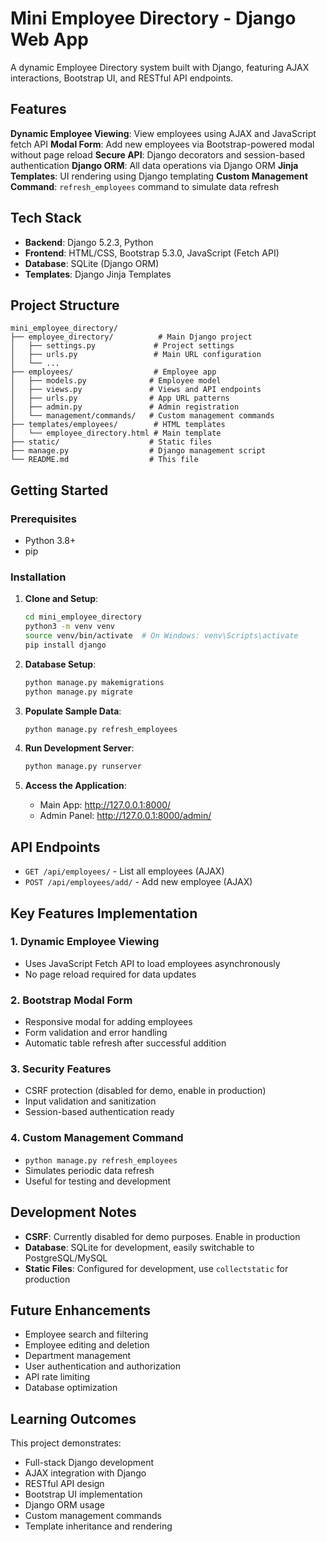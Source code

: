 # Mini Employee Directory - Django Web App

A dynamic Employee Directory system built with Django, featuring AJAX interactions, Bootstrap UI, and RESTful API endpoints.

## Features

**Dynamic Employee Viewing**: View employees using AJAX and JavaScript fetch API
**Modal Form**: Add new employees via Bootstrap-powered modal without page reload
**Secure API**: Django decorators and session-based authentication
**Django ORM**: All data operations via Django ORM
**Jinja Templates**: UI rendering using Django templating
**Custom Management Command**: `refresh_employees` command to simulate data refresh

##  Tech Stack

- **Backend**: Django 5.2.3, Python
- **Frontend**: HTML/CSS, Bootstrap 5.3.0, JavaScript (Fetch API)
- **Database**: SQLite (Django ORM)
- **Templates**: Django Jinja Templates

## Project Structure

```
mini_employee_directory/
├── employee_directory/          # Main Django project
│   ├── settings.py             # Project settings
│   ├── urls.py                 # Main URL configuration
│   └── ...
├── employees/                  # Employee app
│   ├── models.py              # Employee model
│   ├── views.py               # Views and API endpoints
│   ├── urls.py                # App URL patterns
│   ├── admin.py               # Admin registration
│   └── management/commands/   # Custom management commands
├── templates/employees/        # HTML templates
│   └── employee_directory.html # Main template
├── static/                    # Static files
├── manage.py                  # Django management script
└── README.md                  # This file
```

##  Getting Started

### Prerequisites
- Python 3.8+
- pip

### Installation

1. **Clone and Setup**:
   ```bash
   cd mini_employee_directory
   python3 -m venv venv
   source venv/bin/activate  # On Windows: venv\Scripts\activate
   pip install django
   ```

2. **Database Setup**:
   ```bash
   python manage.py makemigrations
   python manage.py migrate
   ```

3. **Populate Sample Data**:
   ```bash
   python manage.py refresh_employees
   ```

4. **Run Development Server**:
   ```bash
   python manage.py runserver
   ```

5. **Access the Application**:
   - Main App: http://127.0.0.1:8000/
   - Admin Panel: http://127.0.0.1:8000/admin/

## API Endpoints

- `GET /api/employees/` - List all employees (AJAX)
- `POST /api/employees/add/` - Add new employee (AJAX)

##  Key Features Implementation

### 1. Dynamic Employee Viewing
- Uses JavaScript Fetch API to load employees asynchronously
- No page reload required for data updates

### 2. Bootstrap Modal Form
- Responsive modal for adding employees
- Form validation and error handling
- Automatic table refresh after successful addition

### 3. Security Features
- CSRF protection (disabled for demo, enable in production)
- Input validation and sanitization
- Session-based authentication ready

### 4. Custom Management Command
- `python manage.py refresh_employees`
- Simulates periodic data refresh
- Useful for testing and development

##  Development Notes

- **CSRF**: Currently disabled for demo purposes. Enable in production
- **Database**: SQLite for development, easily switchable to PostgreSQL/MySQL
- **Static Files**: Configured for development, use `collectstatic` for production

## Future Enhancements

- Employee search and filtering
- Employee editing and deletion
- Department management
- User authentication and authorization
- API rate limiting
- Database optimization

##  Learning Outcomes

This project demonstrates:
- Full-stack Django development
- AJAX integration with Django
- RESTful API design
- Bootstrap UI implementation
- Django ORM usage
- Custom management commands
- Template inheritance and rendering
